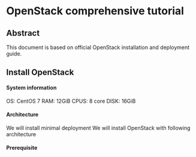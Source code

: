 # OpenStack comprehensive tutorial
## Abstract
This document is based on official OpenStack installation and deployment guide.
## Install OpenStack
#### System information
OS: CentOS 7
RAM: 12GiB
CPUS: 8 core
DISK: 16GiB
#### Architecture
We will install minimal deployment 
We will install OpenStack with following architecture

#### Prerequisite

<!--stackedit_data:
eyJoaXN0b3J5IjpbLTE2NjQ5NjUyMjIsNTI5MzM4OTAzLC0yOD
I5Nzc0NDEsMTc1ODk2MTMwLDIwMjY0NDY4OTEsOTQwMDIwNzA0
LC0zMzI0NTUzNjNdfQ==
-->